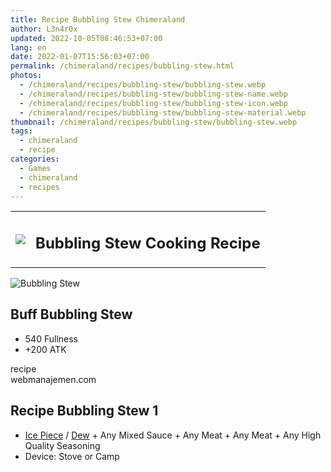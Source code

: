 ```yaml
---
title: Recipe Bubbling Stew Chimeraland
author: L3n4r0x
updated: 2022-10-05T08:46:53+07:00
lang: en
date: 2022-01-07T15:56:03+07:00
permalink: /chimeraland/recipes/bubbling-stew.html
photos:
  - /chimeraland/recipes/bubbling-stew/bubbling-stew.webp
  - /chimeraland/recipes/bubbling-stew/bubbling-stew-name.webp
  - /chimeraland/recipes/bubbling-stew/bubbling-stew-icon.webp
  - /chimeraland/recipes/bubbling-stew/bubbling-stew-material.webp
thumbnail: /chimeraland/recipes/bubbling-stew/bubbling-stew.webp
tags:
  - chimeraland
  - recipe
categories:
  - Games
  - chimeraland
  - recipes
---
```


<section id="bootstrap-wrapper">
  <link
    rel="stylesheet"
    href="https://rawcdn.githack.com/dimaslanjaka/Web-Manajemen/870a349/css/bootstrap-5-3-0-alpha3-wrapper.css"
  />
  <div class="row mb-2">
    <div class="col-md-12 mb-2">
      <table class="table" id="post-info">
        <tbody>
          <tr>
            <td>
              <img
                class="d-inline-block me-2"
                src="/chimeraland/recipes/bubbling-stew/bubbling-stew-icon.webp"
                width="auto"
                height="auto"
              />
            </td>
            <td><h1 class="fs-5">Bubbling Stew Cooking Recipe</h1></td>
          </tr>
        </tbody>
      </table>
    </div>
  </div>
  <div class="card mb-2 bg-dark text-light">
    <div class="row g-0">
      <div class="col-sm-4 position-relative mb-2">
        <img
          src="/chimeraland/recipes/bubbling-stew/bubbling-stew-material.webp"
          class="card-img fit-cover w-100 h-100"
          alt="Bubbling Stew"
          data-fancybox="true"
        />
      </div>
      <div class="col-sm-8 mb-2">
        <div class="card-body">
          <h2 class="card-title fs-5">Buff Bubbling Stew</h2>
          <div class="card-text">
            <ul>
              <li>540 Fullness</li>
              <li>+200 ATK</li>
            </ul>
          </div>
          <span class="badge rounded-pill bg-dark text-white">recipe</span>
        </div>
        <div class="card-footer text-end text-muted">webmanajemen.com</div>
      </div>
    </div>
  </div>
  <div class="row mb-2">
    <div class="col-12 col-lg-6 recipe-item mb-2">
      <div class="card">
        <div class="card-body">
          <h2 class="card-title fs-5">Recipe Bubbling Stew 1</h2>
          <div class="card-text">
            <ul>
              <li>
                <a
                  class="text-decoration-none"
                  href="/chimeraland/materials/ice-piece.html"
                  >Ice Piece</a
                ><span> / </span
                ><a
                  class="text-decoration-none"
                  href="/chimeraland/materials/dew.html"
                  >Dew</a
                ><span> + </span>Any Mixed Sauce<span> + </span>Any Meat<span>
                  + </span
                >Any Meat<span> + </span>Any High Quality Seasoning
              </li>
              <li>Device: Stove or Camp</li>
            </ul>
          </div>
        </div>
      </div>
    </div>
  </div>
</section>